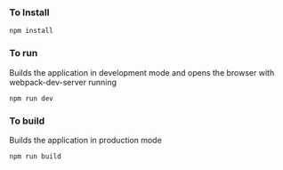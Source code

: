 ### To Install

`npm install`

### To run

Builds the application in development mode and opens the browser with webpack-dev-server running

`npm run dev`

### To build

Builds the application in production mode

`npm run build`
